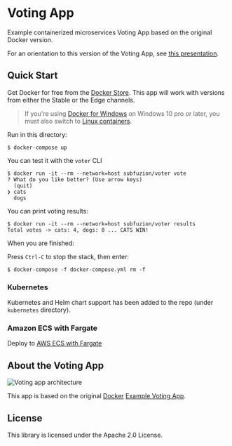 # Voting App

Example containerized microservices Voting App based on the original Docker version.

For an orientation to this version of the Voting App, see [this presentation](https://docs.google.com/presentation/d/1FLDaRlQOy2cXcudR8322pUjW5s-eJkHkX6w12mDWiiY/edit?usp=sharing).

## Quick Start

Get Docker for free from the [Docker Store](https://www.docker.com/community-edition#/download).
This app will work with versions from either the Stable or the Edge channels.

> If you're using [Docker for Windows](https://docs.docker.com/docker-for-windows/) on Windows 10 pro or later, you must also switch to [Linux containers](https://docs.docker.com/docker-for-windows/#switch-between-windows-and-linux-containers).

Run in this directory:

    $ docker-compose up

You can test it with the `voter` CLI
```
$ docker run -it --rm --network=host subfuzion/voter vote
? What do you like better? (Use arrow keys)
  (quit)
❯ cats
  dogs
```

You can print voting results:

```
$ docker run -it --rm --network=host subfuzion/voter results
Total votes -> cats: 4, dogs: 0 ... CATS WIN!
```

When you are finished:

Press `Ctrl-C` to stop the stack, then enter:

    $ docker-compose -f docker-compose.yml rm -f

### Kubernetes

Kubernetes and Helm chart support has been added to the repo (under `kubernetes` directory).

### Amazon ECS with Fargate

Deploy to [AWS ECS with Fargate](https://read.acloud.guru/deploy-the-voting-app-to-aws-ecs-with-fargate-cb75f226408f)

## About the Voting App

![Voting app architecture](https://raw.githubusercontent.com/aws-samples/voting-app/master/images/voting-app-arch-3.png?token=AAJv-qxh3tUiCw5UmU2TPxx5N7_qopy-ks5cCYsGwA%3D%3D)

This app is based on the original [Docker](https://docker.com) [Example Voting App](https://github.com/dockersamples/example-voting-app).

## License

This library is licensed under the Apache 2.0 License. 
